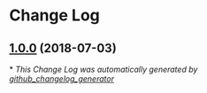 # Change Log

## [1.0.0](https://github.com/kaishiyoku/eslint-plugin-no-switch-statements/tree/1.0.0) (2018-07-03)


\* *This Change Log was automatically generated by [github_changelog_generator](https://github.com/skywinder/Github-Changelog-Generator)*